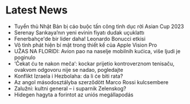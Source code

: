 # Latest News
-  Tuyển thủ Nhật Bản bị cáo buộc tấn công tình dục rời Asian Cup 2023
-  Serenay Sarıkaya’nın yeni evinin fiyatı dudak uçuklattı
-  Fenerbahçe'de bir lider daha! Leonardo Bonucci etkisi
-  Vô tình phát hiện bí mật trong thiết kế của Apple Vision Pro
-  UŽAS NA FLORIDI: Avion pao na naselje mobilnih kućica, više ljudi je poginulo
-  ‘Čekat ću te nakon meča‘: kockar prijetio kontroverznom tenisaču, ovakvom odgovoru nije se nadao, pogledajte
-  Konflikt Izraela i Hezbolaha: da li će biti rata?
-  Az angol másodosztályba szerződött Marco Rossi kulcsembere
-  Zalužni: kultni general – i suparnik Zelenskog?
-  Hidegen hagyta a forintot az uniós megállapodás
